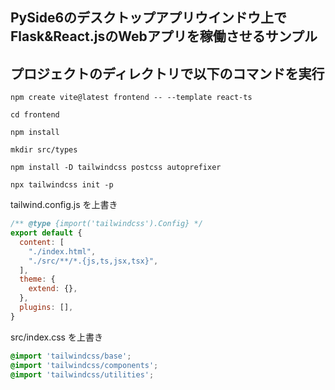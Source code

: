## PySide6のデスクトップアプリウインドウ上でFlask&React.jsのWebアプリを稼働させるサンプル

## プロジェクトのディレクトリで以下のコマンドを実行
`npm create vite@latest frontend -- --template react-ts`

`cd frontend`

`npm install`

`mkdir src/types`

`npm install -D tailwindcss postcss autoprefixer`

`npx tailwindcss init -p`



tailwind.config.js を上書き
```js
/** @type {import('tailwindcss').Config} */
export default {
  content: [
    "./index.html",
    "./src/**/*.{js,ts,jsx,tsx}",
  ],
  theme: {
    extend: {},
  },
  plugins: [],
}
```

src/index.css を上書き
```css
@import 'tailwindcss/base';
@import 'tailwindcss/components';
@import 'tailwindcss/utilities';
```